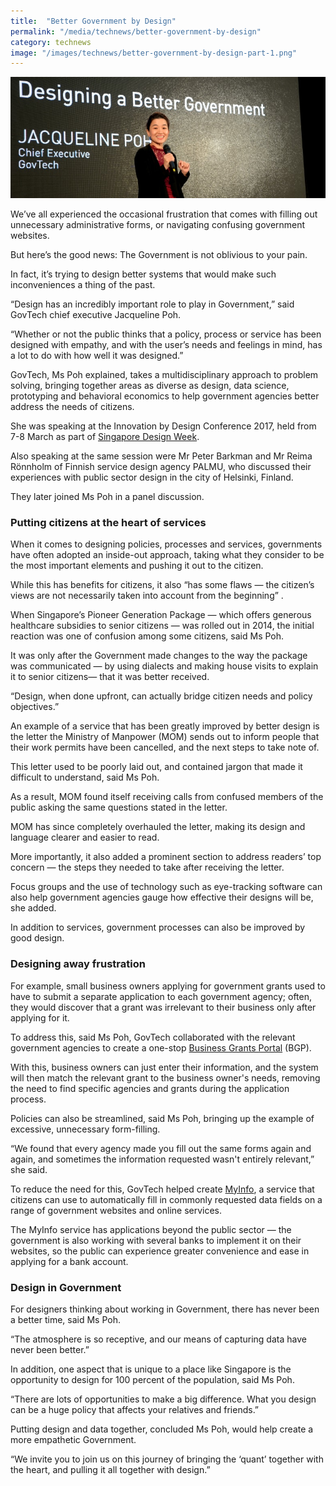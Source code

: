 ```yaml
---
title:  "Better Government by Design"
permalink: "/media/technews/better-government-by-design"
category: technews
image: "/images/technews/better-government-by-design-part-1.png"
---
```


![better government by design](/images/technews/better-government-by-design-part-1.png)

We’ve all experienced the occasional frustration that comes with filling out unnecessary administrative forms, or navigating confusing government websites.

But here’s the good news: The Government is not oblivious to your pain.

In fact, it’s trying to design better systems that would make such inconveniences a thing of the past.

“Design has an incredibly important role to play in Government,” said GovTech chief executive Jacqueline Poh.

“Whether or not the public thinks that a policy, process or service has been designed with empathy, and with the user’s needs and feelings in mind, has a lot to do with how well it was designed.”

GovTech, Ms Poh explained, takes a multidisciplinary approach to problem solving, bringing together areas as diverse as design, data science, prototyping and behavioral economics to help government agencies better address the needs of citizens.

She was speaking at the Innovation by Design Conference 2017, held from 7-8 March as part of [Singapore Design Week](https://www.designsingapore.org/sdw).

Also speaking at the same session were Mr Peter Barkman and Mr Reima Rönnholm of Finnish service design agency PALMU, who discussed their experiences with public sector design in the city of Helsinki, Finland.

They later joined Ms Poh in a panel discussion.

### **Putting citizens at the heart of services**
When it comes to designing policies, processes and services, governments have often adopted an inside-out approach, taking what they consider to be the most important elements and pushing it out to the citizen.

While this has benefits for citizens, it also “has some flaws — the citizen’s views are not necessarily taken into account from the beginning” .

When Singapore’s Pioneer Generation Package — which offers generous healthcare subsidies to senior citizens — was rolled out in 2014, the initial reaction was one of confusion among some citizens, said Ms Poh. 

It was only after the Government made changes to the way the package was communicated — by using dialects and making house visits to explain it to senior citizens— that it was better received.

“Design, when done upfront, can actually bridge citizen needs and policy objectives.”

An example of a service that has been greatly improved by better design is the letter the Ministry of Manpower (MOM) sends out to inform people that their work permits have been cancelled, and the next steps to take note of.

This letter used to be poorly laid out, and contained jargon that made it difficult to understand, said Ms Poh.

As a result, MOM found itself receiving calls from confused members of the public asking the same questions stated in the letter.

MOM has since completely overhauled the letter, making its design and language clearer and easier to read.

More importantly, it also added a prominent section to address readers’ top concern — the steps they needed to take after receiving the letter.

Focus groups and the use of technology such as eye-tracking software can also help government agencies gauge how effective their designs will be, she added.  

In addition to services, government processes can also be improved by good design.

### **Designing away frustration**
For example, small business owners applying for government grants used to have to submit a separate application to each government agency; often, they would discover that a grant was irrelevant to their business only after applying for it.

To address this, said Ms Poh, GovTech collaborated with the relevant government agencies to create a one-stop [Business Grants Portal](https://www.businessgrants.gov.sg/) (BGP).

With this, business owners can just enter their information, and the system will then match the relevant grant to the business owner's needs, removing the need to find specific agencies and grants during the application process.

Policies can also be streamlined, said Ms Poh, bringing up the example of excessive, unnecessary form-filling.

“We found that every agency made you fill out the same forms again and again, and sometimes the information requested wasn't entirely relevant,” she said.

To reduce the need for this, GovTech helped create [MyInfo](https://www.singpass.gov.sg/myinfo/intro), a service that citizens can use to automatically fill in commonly requested data fields on a range of government websites and online services.

The MyInfo service has applications beyond the public sector — the government is also working with several banks to implement it on their websites, so the public can experience greater convenience and ease in applying for a bank account.

### **Design in Government**
For designers thinking about working in Government, there has never been a better time, said Ms Poh.

“The atmosphere is so receptive, and our means of capturing data have never been better.”

In addition, one aspect that is unique to a place like Singapore is the opportunity to design for 100 percent of the population, said Ms Poh.

“There are lots of opportunities to make a big difference. What you design can be a huge policy that affects your relatives and friends.” 

Putting design and data together, concluded Ms Poh, would help create a more empathetic Government.

“We invite you to join us on this journey of bringing the ‘quant’ together with the heart, and pulling it all together with design.”

